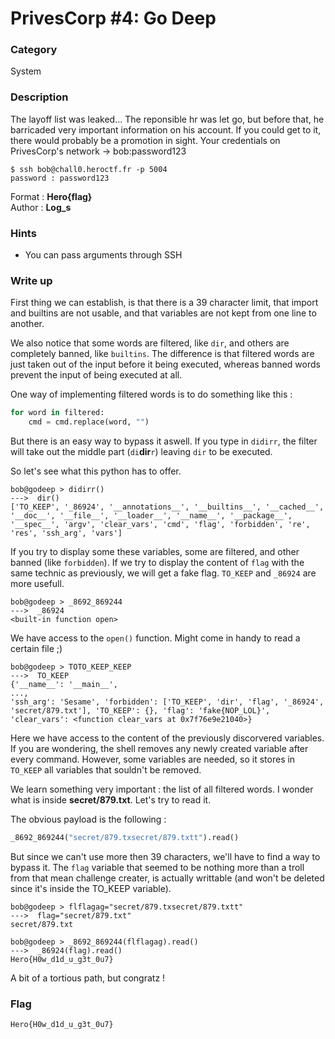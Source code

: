 # PrivesCorp #4: Go Deep

### Category

System

### Description

The layoff list was leaked... The reponsible hr was let go, but before that, he barricaded very important information on his account. If you could get to it, there would probably be a promotion in sight.
Your credentials on PrivesCorp's network -> bob:password123

```shell
$ ssh bob@chall0.heroctf.fr -p 5004
password : password123
```

Format : **Hero{flag}**<br>
Author : **Log_s**

### Hints

- You can pass arguments through SSH

### Write up

First thing we can establish, is that there is a 39 character limit, that import and builtins are not usable, and that variables are not kept from one line to another.

We also notice that some words are filtered, like `dir`, and others are completely banned, like `builtins`. The difference is that filtered words are just taken out of the input before it being executed, whereas banned words prevent the input of being executed at all.

One way of implementing filtered words is to do something like this :
```python
for word in filtered:
    cmd = cmd.replace(word, "")
```
But there is an easy way to bypass it aswell. If you type in `didirr`, the filter will take out the middle part (`di`**dir**`r`) leaving `dir` to be executed.

So let's see what this python has to offer.

```
bob@godeep > didirr()
--->  dir()
['TO_KEEP', '_86924', '__annotations__', '__builtins__', '__cached__', '__doc__', '__file__', '__loader__', '__name__', '__package__', '__spec__', 'argv', 'clear_vars', 'cmd', 'flag', 'forbidden', 're', 'res', 'ssh_arg', 'vars']
```

If you try to display some these variables, some are filtered, and other banned (like `forbidden`). If we try to display the content of `flag` with the same technic as previously, we will get a fake flag. `TO_KEEP` and `_86924` are more usefull.

```
bob@godeep > _8692_869244
--->  _86924
<built-in function open>
```

We have access to the `open()` function. Might come in handy to read a certain file ;)

```
bob@godeep > TOTO_KEEP_KEEP
--->  TO_KEEP
{'__name__': '__main__',
...,
'ssh_arg': 'Sesame', 'forbidden': ['TO_KEEP', 'dir', 'flag', '_86924', 'secret/879.txt'], 'TO_KEEP': {}, 'flag': 'fake{NOP_LOL}', 'clear_vars': <function clear_vars at 0x7f76e9e21040>}
```

Here we have access to the content of the previously discorvered variables. If you are wondering, the shell removes any newly created variable after every command. However, some variables are needed, so it stores in `TO_KEEP` all variables that souldn't be removed.

We learn something very important : the list of all filtered words. I wonder what is inside **secret/879.txt**. Let's try to read it.

The obvious payload is the following :
```python
_8692_869244("secret/879.txsecret/879.txtt").read()
```
But since we can't use more then 39 characters, we'll have to find a way to bypass it. The `flag` variable that seemed to be nothing more than a troll from that mean challenge creater, is actually writtable (and won't be deleted since it's inside the TO_KEEP variable).
```
bob@godeep > flflagag="secret/879.txsecret/879.txtt"
--->  flag="secret/879.txt"
secret/879.txt

bob@godeep > _8692_869244(flflagag).read()
--->  _86924(flag).read()
Hero{H0w_d1d_u_g3t_0u7}
```

A bit of a tortious path, but congratz !

### Flag

```Hero{H0w_d1d_u_g3t_0u7}```

